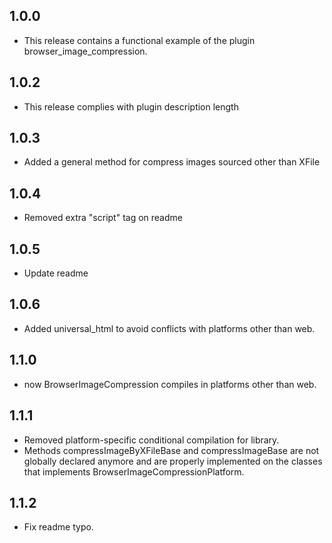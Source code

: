 ## 1.0.0

* This release contains a functional example of the plugin browser_image_compression.

## 1.0.2
* This release complies with plugin description length


## 1.0.3
* Added a general method for compress images sourced other than XFile

## 1.0.4
* Removed extra "script" tag on readme

## 1.0.5
* Update readme

## 1.0.6
* Added universal_html to avoid conflicts with platforms other than web. 

## 1.1.0
* now BrowserImageCompression compiles in platforms other than web.

## 1.1.1
* Removed platform-specific conditional compilation for library.
* Methods compressImageByXFileBase and compressImageBase are not globally declared anymore and are properly implemented on the classes that implements BrowserImageCompressionPlatform.

## 1.1.2
* Fix readme typo.